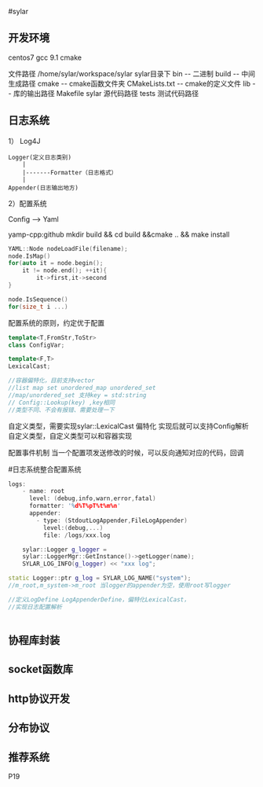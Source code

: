 #sylar

## 开发环境
centos7
gcc 9.1
cmake

文件路径 /home/sylar/workspace/sylar
sylar目录下 
bin -- 二进制
build -- 中间生成路径
cmake -- cmake函数文件夹
CMakeLists.txt -- cmake的定义文件
lib -- 库的输出路径 
Makefile 
sylar 源代码路径
tests 测试代码路径  



## 日志系统
1）
    Log4J

    Logger(定义日志类别)
        |
        |-------Formatter（日志格式）
        |
    Appender(日志输出地方)

2）配置系统

Config --> Yaml 


yamp-cpp:github 
mkdir build && cd build &&cmake .. && make install
```cpp
YAML::Node nodeLoadFile(filename);
node.IsMap()
for(auto it = node.begin();
    it != node.end(); ++it){
        it->first,it->second
}

node.IsSequence()
for(size_t i ...)
```

配置系统的原则，约定优于配置
```cpp
template<T,FromStr,ToStr>
class ConfigVar;

template<F,T>
LexicalCast;

//容器偏特化，目前支持vector
//list map set unordered_map unordered_set
//map/unordered_set 支持key = std:string
// Config::Lookup(key) ,key相同
//类型不同、不会有报错、需要处理一下
```

自定义类型，需要实现sylar::LexicalCast 偏特化
实现后就可以支持Config解析自定义类型，自定义类型可以和容器实现

配置事件机制
当一个配置项发送修改的时候，可以反向通知对应的代码，回调

#日志系统整合配置系统
```cpp
logs:
    - name: root
      level: (debug,info,warn,error,fatal)
      formatter: '%d%T%pT%t%m%n'
      appender:
        - type: (StdoutLogAppender,FileLogAppender)
          level:(debug,...)
          file: /logs/xxx.log
```
```cpp
    sylar::Logger g_logger = 
    sylar::LoggerMgr::GetInstance()->getLogger(name);
    SYLAR_LOG_INFO(g_logger) << "xxx log";
```

```cpp
static Logger::ptr g_log = SYLAR_LOG_NAME("system");
//m_root,m_system->m_root 当logger的appender为空，使用root写logger

```
```cpp
//定义LogDefine LogAppenderDefine，偏特化LexicalCast，
//实现日志配置解析
```

```cpp

```
## 协程库封装

## socket函数库

## http协议开发

## 分布协议
 
## 推荐系统
P19







